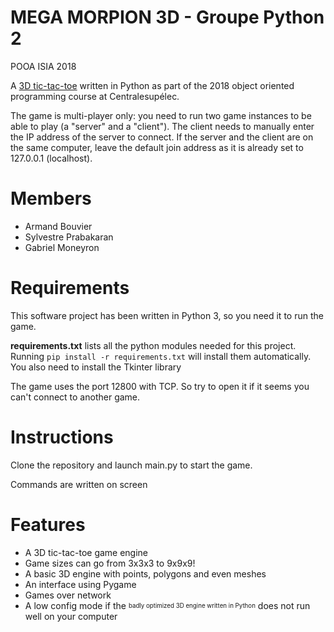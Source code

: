 # MEGA MORPION 3D - Groupe Python 2
POOA ISIA 2018

A [3D tic-tac-toe](https://en.wikipedia.org/wiki/3D_tic-tac-toe) written in Python as part of the 2018 object oriented programming course at Centralesupélec.

The game is multi-player only: you need to run two game instances to be able to play (a "server" and a "client"). The client needs to manually enter the IP address of the server to connect. If the server and the client are on the same computer, leave the default join address as it is already set to 127.0.0.1 (localhost).

# Members
- Armand Bouvier
- Sylvestre Prabakaran
- Gabriel Moneyron

# Requirements
This software project has been written in Python 3, so you need it to run the game.

**requirements.txt** lists all the python modules needed for this project. Running `pip install -r requirements.txt` will install them automatically.
You also need to install the Tkinter library

The game uses the port 12800 with TCP. So try to open it if it seems you can't connect to another game.

# Instructions
Clone the repository and launch main.py to start the game.

Commands are written on screen

# Features
- A 3D tic-tac-toe game engine
- Game sizes can go from 3x3x3 to 9x9x9!
- A basic 3D engine with points, polygons and even meshes
- An interface using Pygame
- Games over network
- A low config mode if the <sub><sup>badly optimized 3D engine written in Python</sup></sub> does not run well on your computer


